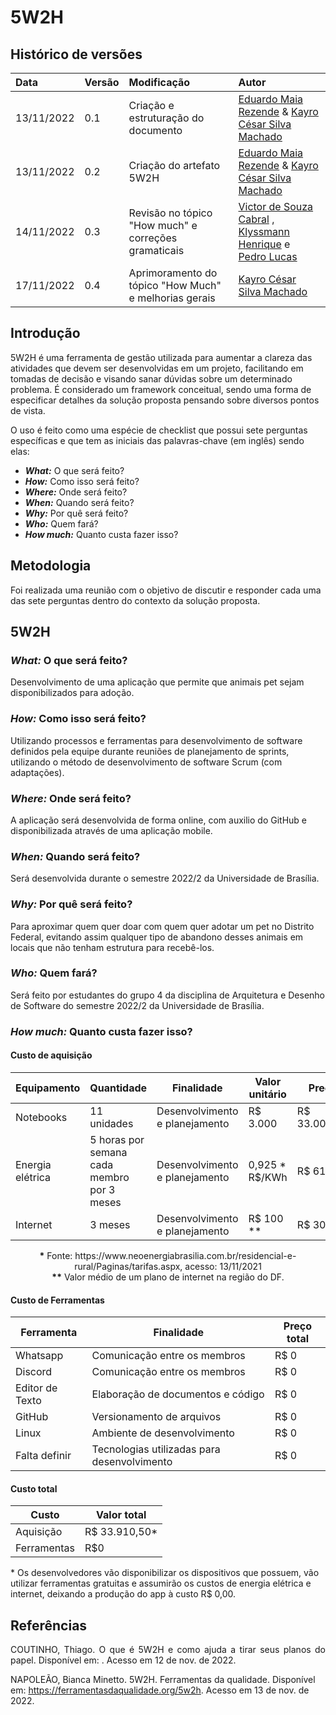 # 5W2H

## Histórico de versões
| Data | Versão | Modificação | Autor |
| :- | :- | :- | :- |
| 13/11/2022 | 0.1    | Criação e estruturação do documento | [Eduardo Maia Rezende](https://github.com/eduardomr) & [Kayro César Silva Machado](https://github.com/kayrocesar)| 
| 13/11/2022 | 0.2    | Criação do artefato 5W2H | [Eduardo Maia Rezende](https://github.com/eduardomr) & [Kayro César Silva Machado](https://github.com/kayrocesar)| 
| 14/11/2022 | 0.3    | Revisão no tópico "How much" e correções gramaticais | [Victor de Souza Cabral](https://github.com/victordscabral) , [Klyssmann Henrique](https://github.com/klyssmannoliveira) e [Pedro Lucas](https://github.com/PedroLucasCM)|
| 17/11/2022 | 0.4   | Aprimoramento do tópico "How Much" e melhorias gerais| [Kayro César Silva Machado](https://github.com/kayrocesar)| 

## Introdução

5W2H é uma ferramenta de gestão utilizada para aumentar a clareza das atividades que devem ser desenvolvidas em um projeto, facilitando em tomadas de decisão e visando sanar dúvidas sobre um determinado problema. É considerado um framework conceitual, sendo uma forma de especificar detalhes da solução proposta
pensando sobre diversos pontos de vista.

O uso é feito como uma espécie de checklist que possui sete perguntas específicas e que tem as iniciais das palavras-chave (em inglês) sendo elas:

 - ***What:***  O que será feito?
 - ***How:*** Como isso será feito?
 - ***Where:***  Onde será feito?
 - ***When:***  Quando será feito?
 - ***Why:***  Por quê será feito?
 - ***Who:***  Quem fará?
 - ***How much:***  Quanto custa fazer isso?


## Metodologia

Foi realizada uma reunião com o objetivo de discutir e responder cada uma das sete perguntas dentro do contexto da solução proposta.


## 5W2H

### ***What:***  O que será feito?

Desenvolvimento de uma aplicação que permite que animais pet sejam disponibilizados para adoção.

### ***How:***  Como isso será feito?

Utilizando processos e ferramentas para desenvolvimento de software definidos pela equipe durante reuniões de planejamento de sprints, utilizando o método de desenvolvimento de software Scrum (com adaptações). 

### ***Where:***  Onde será feito?

A aplicação será desenvolvida de forma online, com  auxilio do GitHub e disponibilizada através de uma aplicação mobile.

### ***When:***  Quando será feito?

Será desenvolvida durante o semestre 2022/2 da Universidade de Brasília.

### ***Why:*** Por quê será feito?

Para aproximar quem quer doar com quem quer adotar um pet no Distrito Federal, evitando assim qualquer tipo de abandono desses animais em locais que não tenham estrutura para recebê-los.

### ***Who:*** Quem fará?

Será feito por estudantes do grupo 4 da disciplina de Arquitetura e Desenho de Software do semestre 2022/2 da Universidade de Brasília.

### ***How much:***  Quanto custa fazer isso?

#### Custo de aquisição

| **Equipamento**  | **Quantidade**                 | **Finalidade**                 | **Valor unitário** | **Preço**    |
| ---------------- | ------------------------------ | ------------------------------ | ------------------ | ------------ |
| Notebooks        | 11 unidades                    | Desenvolvimento e planejamento | R$ 3.000           | R$ 33.000,00 |
| Energia elétrica | 5 horas por semana cada membro por 3 meses | Desenvolvimento e planejamento | 0,925 \* R$/KWh    | R$ 610,5    |
| Internet         | 3 meses                        | Desenvolvimento e planejamento | R$ 100 \*\*        | R$ 300       |



  <figcaption style="text-align:center"> <b>*</b> Fonte: https://www.neoenergiabrasilia.com.br/residencial-e-rural/Paginas/tarifas.aspx, acesso: 13/11/2021 <br>
<b>**</b> Valor médio de um plano de internet na região do DF.
</figcaption>



#### Custo de Ferramentas

| **Ferramenta**         | **Finalidade**                              | **Preço total** |
| ---------------------- | ------------------------------------------- | -------------- |
| Whatsapp               | Comunicação entre os membros                | R$ 0           |
| Discord                | Comunicação entre os membros                | R$ 0           |
| Editor de Texto        | Elaboração de documentos e código           | R$ 0           |
| GitHub           | Versionamento de arquivos                   | R$ 0           |
| Linux                  | Ambiente de desenvolvimento                 | R$ 0           |
| Falta definir | Tecnologias utilizadas para desenvolvimento | R$ 0           |


#### Custo total

| **Custo**   | **Valor total** |
| ----------- | --------------- |
| Aquisição   | R$ 33.910,50\*   |
| Ferramentas | R$0             |

\* Os desenvolvedores vão disponibilizar os dispositivos que possuem, vão utilizar ferramentas gratuitas e assumirão os custos de energia elétrica e internet, deixando a produção do app à custo R$ 0,00.

## Referências

<p style="text-align:justify"> COUTINHO, Thiago. O que é 5W2H e como ajuda a tirar seus planos do papel. Disponível em: <https://www.voitto.com.br/blog/artigo/o-que-e-5w2h>. Acesso em 12 de nov. de 2022.

NAPOLEÃO, Bianca Minetto. 5W2H. Ferramentas da qualidade. Disponível em: https://ferramentasdaqualidade.org/5w2h.  Acesso em 13 de nov. de 2022.
</p>
